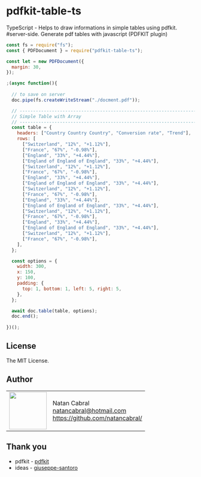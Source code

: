 # pdfkit-table-ts

TypeScript - Helps to draw informations in simple tables using pdfkit. #server-side. Generate pdf tables with javascript (PDFKIT plugin) 

```js
const fs = require("fs");
const { PDFDocument } = require("pdfkit-table-ts");

const let = new PDFDocument({
  margin: 30, 
});

;(async function(){
 
  // to save on server
  doc.pipe(fs.createWriteStream("./docment.pdf"));

  // -----------------------------------------------------------------------------------------------------
  // Simple Table with Array
  // -----------------------------------------------------------------------------------------------------
  const table = {
    headers: ["Country Country Country", "Conversion rate", "Trend"],
    rows: [
      ["Switzerland", "12%", "+1.12%"],
      ["France", "67%", "-0.98%"],
      ["England", "33%", "+4.44%"],
      ["England of England of England", "33%", "+4.44%"],
      ["Switzerland", "12%", "+1.12%"],
      ["France", "67%", "-0.98%"],
      ["England", "33%", "+4.44%"],
      ["England of England of England", "33%", "+4.44%"],
      ["Switzerland", "12%", "+1.12%"],
      ["France", "67%", "-0.98%"],
      ["England", "33%", "+4.44%"],
      ["England of England of England", "33%", "+4.44%"],
      ["Switzerland", "12%", "+1.12%"],
      ["France", "67%", "-0.98%"],
      ["England", "33%", "+4.44%"],
      ["England of England of England", "33%", "+4.44%"],
      ["Switzerland", "12%", "+1.12%"],
      ["France", "67%", "-0.98%"],
    ],
  };

  const options = {
    width: 300,
    x: 150,
    y: 100,
    padding: {
      top: 1, bottom: 1, left: 5, right: 5, 
    },
  };

  await doc.table(table, options);
  doc.end();
 
})();

```

## License

The MIT License.

## Author

<table>
  <tr>
    <td>
      <img src="https://github.com/natancabral.png?s=100" width="100"/>
    </td>
    <td>
      Natan Cabral<br />
      <a href="mailto:natancabral@hotmail.com">natancabral@hotmail.com</a><br />
      <a href="https://github.com/natancabral/">https://github.com/natancabral/</a>
    </td>
  </tr>
</table>

## Thank you

- pdfkit - [pdfkit](https://www.npmjs.com/package/pdfkit)
- ideas - [giuseppe-santoro](https://github.com/foliojs/pdfkit/issues/29#issuecomment-56504943)
